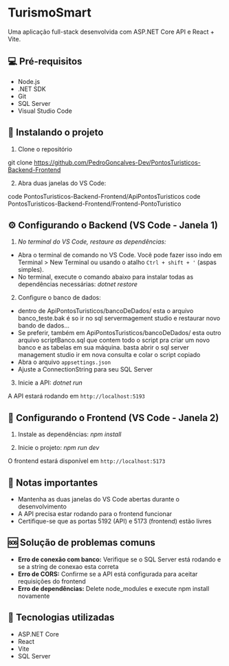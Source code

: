 # TurismoSmart

Uma aplicação full-stack desenvolvida com ASP.NET Core API e React + Vite.

## 💻 Pré-requisitos

* Node.js
* .NET SDK
* Git
* SQL Server
* Visual Studio Code

## 🚀 Instalando o projeto

1. Clone o repositório

git clone https://github.com/PedroGoncalves-Dev/PontosTuristicos-Backend-Frontend


2. Abra duas janelas do VS Code:

code PontosTuristicos-Backend-Frontend/ApiPontosTuristicos
code PontosTuristicos-Backend-Frontend/Frontend-PontoTuristico


## ⚙️ Configurando o Backend (VS Code - Janela 1)

1. *No terminal do VS Code, restaure as dependências:*
- Abra o terminal de comando no VS Code. Você pode fazer isso indo em Terminal > New Terminal ou usando o atalho ` Ctrl + shift + ' ` (aspas simples).
- No terminal, execute o comando abaixo para instalar todas as dependências necessárias:
  *dotnet restore*

  
2. Configure o banco de dados:

* dentro de ApiPontosTuristicos/bancoDeDados/ esta o arquivo banco_teste.bak é so ir no sql servermagement studio e restaurar novo bando de dados...
* Se preferir, também em ApiPontosTuristicos/bancoDeDados/ esta outro arquivo scriptBanco.sql que contem todo o script pra criar um novo banco e as tabelas em sua máquina. basta abrir o sql server management studio ir em nova consulta e colar o script copiado
* Abra o arquivo `appsettings.json`
* Ajuste a ConnectionString para seu SQL Server

3. Inicie a API:
   *dotnet run*

   
A API estará rodando em `http://localhost:5193`

## 🎨 Configurando o Frontend (VS Code - Janela 2)

1. Instale as dependências:
*npm install*

2. Inicie o projeto:
*npm run dev*


O frontend estará disponível em `http://localhost:5173`

## 📝 Notas importantes

* Mantenha as duas janelas do VS Code abertas durante o desenvolvimento
* A API precisa estar rodando para o frontend funcionar
* Certifique-se que as portas 5192 (API) e 5173 (frontend) estão livres

## 🆘 Solução de problemas comuns

* **Erro de conexão com banco:** Verifique se o SQL Server está rodando e se a string de conexao esta correta
* **Erro de CORS:** Confirme se a API está configurada para aceitar requisições do frontend
* **Erro de dependências:** Delete node_modules e execute npm install novamente

## 🔧 Tecnologias utilizadas

* ASP.NET Core
* React
* Vite
* SQL Server



